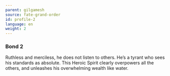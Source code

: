 ```yaml
---
parent: gilgamesh
source: fate-grand-order
id: profile-2
language: en
weight: 2
---
```


### Bond 2

Ruthless and merciless, he does not listen to others.
He’s a tyrant who sees his standards as absolute.
This Heroic Spirit clearly overpowers all the others, and unleashes his overwhelming wealth like water.
